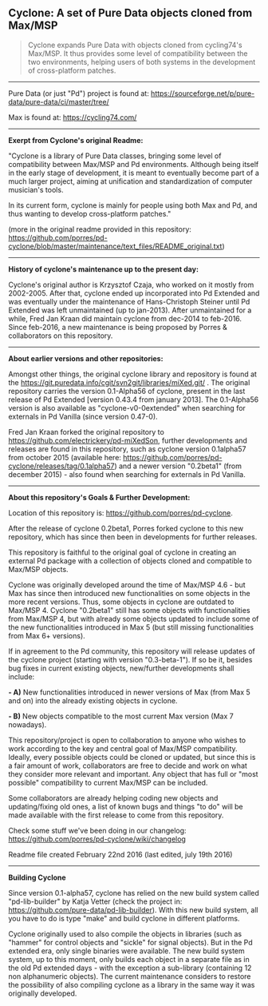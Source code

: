 Cyclone: A set of Pure Data objects cloned from Max/MSP 
-------

> Cyclone expands Pure Data with objects cloned from cycling74's Max/MSP. It thus provides some level of compatibility between the two environments, helping users of both systems in the development of cross-platform patches. 

--------------------

Pure Data (or just "Pd") project is found at: https://sourceforge.net/p/pure-data/pure-data/ci/master/tree/

Max is found at: https://cycling74.com/

--------------------

<strong>Exerpt from Cyclone's original Readme:</strong>

"Cyclone is a library of Pure Data classes, bringing some level of compatibility between Max/MSP and Pd environments. Although being itself in the early stage of development, it is meant to eventually become part of a much larger project, aiming at unification and standardization of computer musician's tools. 

In its current form, cyclone is mainly for people using both Max and Pd, and thus wanting to develop cross-platform patches."

(more in the original readme provided in this repository: <https://github.com/porres/pd-cyclone/blob/master/maintenance/text_files/README_original.txt>)

-------

<strong>History of cyclone's maintenance up to the present day:</strong>

Cyclone's original author is Krzysztof Czaja, who worked on it mostly from 2002-2005. After that, cyclone ended up incorporated into Pd Extended and was eventually under the maintenance of Hans-Christoph Steiner until Pd Extended was left unmaintained (up to jan-2013). After unmaintained for a while, Fred Jan Kraan did maintain cyclone from dec-2014 to feb-2016. Since feb-2016, a new maintenance is being proposed by Porres & collaborators on this repository.

-------

<strong>About earlier versions and other repositories:</strong>

Amongst other things, the original cyclone library and repository is found at the <https://git.puredata.info/cgit/svn2git/libraries/miXed.git/> . The original repository carries the version 0.1-Alpha56 of cyclone, present in the last release of Pd Extended [version 0.43.4 from january  2013]. The 0.1-Alpha56 version is also available as "cyclone-v0-0extended" when searching for externals in Pd Vanilla (since version 0.47-0).

Fred Jan Kraan forked the original repository to <https://github.com/electrickery/pd-miXedSon>, further developments and releases are found in this repository, such as cyclone version 0.1alpha57 from october 2015 (available here: <https://github.com/porres/pd-cyclone/releases/tag/0.1alpha57>) and a newer version "0.2beta1" (from december 2015) - also found when searching for externals in Pd Vanilla.


-------

<strong>About this repository's Goals & Further Development:</strong>

Location of this repository is: https://github.com/porres/pd-cyclone. 

After the release of cyclone 0.2beta1, Porres forked cyclone to this new repository, which has since then been in developments for further releases.

This repository is faithful to the original goal of cyclone in creating an external Pd package with a collection of objects cloned and compatible to Max/MSP objects. 

Cyclone was originally developed around the time of Max/MSP 4.6 - but Max has since then introduced new functionalities on some objects in the more recent versions. Thus, some objects in cyclone are outdated to Max/MSP 4. Cyclone "0.2beta1" still has some objects with functionalities from Max/MSP 4, but with already some objects updated to include some of the new functionalities introduced in Max 5 (but still missing functionalities from Max 6+ versions). 

If in agreement to the Pd community, this repository will release updates of the cyclone project (starting with version "0.3-beta-1"). If so be it, besides bug fixes in current existing objects, new/further developments shall include:

<strong>- A)</strong> New functionalities introduced in newer versions of Max (from Max 5 and on) into the already existing objects in cyclone.

<strong>- B)</strong> New objects compatible to the most current Max version (Max 7 nowadays). 

This repository/project is open to collaboration to anyone who wishes to work according to the key and central goal of Max/MSP compatibility. Ideally, every possible objects could be cloned or updated, but since this is a fair amount of work, collaborators are free to decide and work on what they consider more relevant and important. Any object that has full or "most possible" compatibility to current Max/MSP can be included. 

Some collaborators are already helping coding new objects and updating/fixing old ones, a list of known bugs and things "to do" will be made available with the first release to come from this repository.

Check some stuff we've been doing in our changelog: https://github.com/porres/pd-cyclone/wiki/changelog

Readme file created February 22nd 2016 (last edited, july 19th 2016)

-------
<strong>Building Cyclone</strong>

Since version 0.1-alpha57, cyclone has relied on the new build system called "pd-lib-builder" by Katja Vetter (check the project in: <https://github.com/pure-data/pd-lib-builder>). With this new build system, all you have to do is type "make" and build cyclone in different platforms.  

Cyclone originally used to also compile the objects in libraries (such as "hammer" for control objects and "sickle" for signal objects). But in the Pd extended era, only single binaries were available. The new build system system, up to this moment, only builds each object in a separate file as in the old Pd extended days - with the exception a sub-library (containing 12 non alphanumeric objects). The current maintenance considers to restore the possibility of also compiling cyclone as a library in the same way it was originally developed.
